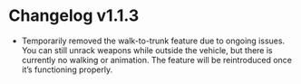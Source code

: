 # Changelog v1.1.3

- Temporarily removed the walk-to-trunk feature due to ongoing issues.  
  You can still unrack weapons while outside the vehicle, but there is currently no walking or animation. The feature will be reintroduced once it’s functioning properly.
